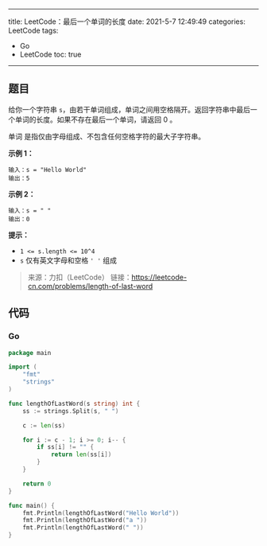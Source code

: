 ----
title: LeetCode：最后一个单词的长度
date: 2021-5-7 12:49:49
categories: LeetCode
tags: 
- Go
- LeetCode
toc: true
----

## 题目

给你一个字符串 `s`，由若干单词组成，单词之间用空格隔开。返回字符串中最后一个单词的长度。如果不存在最后一个单词，请返回 0 。

单词 是指仅由字母组成、不包含任何空格字符的最大子字符串。

**示例 1：**

```
输入：s = "Hello World"
输出：5
```

<!-- more -->

**示例 2：**

```
输入：s = " "
输出：0
```

**提示：**

- `1 <= s.length <= 10^4`
- `s` 仅有英文字母和空格 `' '` 组成

> 来源：力扣（LeetCode）
> 链接：https://leetcode-cn.com/problems/length-of-last-word

## 代码

### Go

```go
package main

import (
	"fmt"
	"strings"
)

func lengthOfLastWord(s string) int {
	ss := strings.Split(s, " ")

	c := len(ss)

	for i := c - 1; i >= 0; i-- {
		if ss[i] != "" {
			return len(ss[i])
		}
	}

	return 0
}

func main() {
	fmt.Println(lengthOfLastWord("Hello World"))
	fmt.Println(lengthOfLastWord("a "))
	fmt.Println(lengthOfLastWord(" "))
}
```